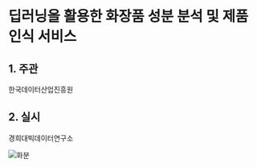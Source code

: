 # 딥러닝을 활용한 화장품 성분 분석 및 제품 인식 서비스
## 1. 주관
한국데이터산업진흥원
## 2. 실시
경희대빅데이터연구소



![화분](https://user-images.githubusercontent.com/49123169/65417295-b18d3d80-de34-11e9-839e-7aa1304072ad.png)
